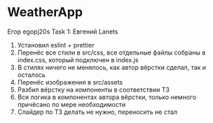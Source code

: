 # WeatherApp 
Егор
egopj20s
Task 1: Евгений Lanets
1. Установил eslint + prettier
2. Перенёс все стили в src/css, все отдельные файлы собраны в index.css, который подключен в index.js
3. В стилях ничего не менялось, как автор вёрстки сделал, так и осталось
4. Перенёс изображения в src/assets
5. Разбил вёрстку на компоненты в соответствии ТЗ
6. Вся логика в компонентах автора вёрстки, только немного причёсано по мере необходимости
7. Слайдер по ТЗ делать не нужно, переносить не стал
